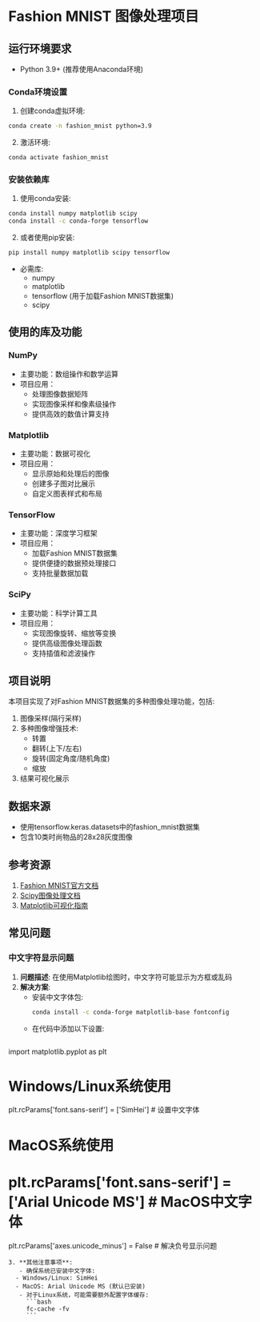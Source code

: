 # Fashion MNIST 图像处理项目

## 运行环境要求
- Python 3.9+ (推荐使用Anaconda环境)

### Conda环境设置
1. 创建conda虚拟环境:
```bash
conda create -n fashion_mnist python=3.9
```
2. 激活环境:
```bash
conda activate fashion_mnist
```

### 安装依赖库
1. 使用conda安装:
```bash
conda install numpy matplotlib scipy
conda install -c conda-forge tensorflow
```
2. 或者使用pip安装:
```bash
pip install numpy matplotlib scipy tensorflow
```

- 必需库:
  - numpy
  - matplotlib
  - tensorflow (用于加载Fashion MNIST数据集)
  - scipy

## 使用的库及功能

### NumPy
- 主要功能：数组操作和数学运算
- 项目应用：
  - 处理图像数据矩阵
  - 实现图像采样和像素级操作
  - 提供高效的数值计算支持

### Matplotlib
- 主要功能：数据可视化
- 项目应用：
  - 显示原始和处理后的图像
  - 创建多子图对比展示
  - 自定义图表样式和布局

### TensorFlow
- 主要功能：深度学习框架
- 项目应用：
  - 加载Fashion MNIST数据集
  - 提供便捷的数据预处理接口
  - 支持批量数据加载

### SciPy
- 主要功能：科学计算工具
- 项目应用：
  - 实现图像旋转、缩放等变换
  - 提供高级图像处理函数
  - 支持插值和滤波操作

## 项目说明
本项目实现了对Fashion MNIST数据集的多种图像处理功能，包括:
1. 图像采样(隔行采样)
2. 多种图像增强技术:
   - 转置
   - 翻转(上下/左右)
   - 旋转(固定角度/随机角度)
   - 缩放
3. 结果可视化展示

## 数据来源
- 使用tensorflow.keras.datasets中的fashion_mnist数据集
- 包含10类时尚物品的28x28灰度图像

## 参考资源
1. [Fashion MNIST官方文档](https://github.com/zalandoresearch/fashion-mnist)
2. [Scipy图像处理文档](https://docs.scipy.org/doc/scipy/reference/ndimage.html)
3. [Matplotlib可视化指南](https://matplotlib.org/stable/contents.html)

## 常见问题

### 中文字符显示问题
1. **问题描述**: 在使用Matplotlib绘图时，中文字符可能显示为方框或乱码
2. **解决方案**:
   - 安装中文字体包:
     ```bash
     conda install -c conda-forge matplotlib-base fontconfig
     ```
   - 在代码中添加以下设置:
     ```python
import matplotlib.pyplot as plt
# Windows/Linux系统使用
plt.rcParams['font.sans-serif'] = ['SimHei']  # 设置中文字体
# MacOS系统使用
# plt.rcParams['font.sans-serif'] = ['Arial Unicode MS']  # MacOS中文字体
plt.rcParams['axes.unicode_minus'] = False  # 解决负号显示问题
```
3. **其他注意事项**:
   - 确保系统已安装中文字体:
  - Windows/Linux: SimHei
  - MacOS: Arial Unicode MS (默认已安装)
   - 对于Linux系统，可能需要额外配置字体缓存:
     ```bash
     fc-cache -fv
     ```